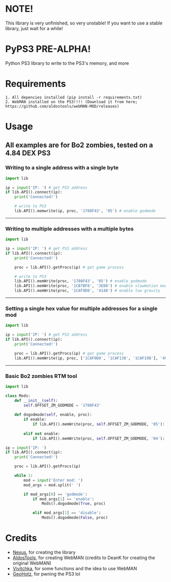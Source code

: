 # **NOTE!**
This library is very unfinished, so very unstable! If you want to use a stable library, just wait for a while!

# PyPS3 PRE-ALPHA!
Python PS3 library to write to the PS3's memory, and more

# Requirements
```
1. All depencies installed (pip install -r requirements.txt)
2. WebMAN installed on the PS3!!!! (Download it from here; https://github.com/aldostools/webMAN-MOD/releases)
```

# Usage
## All examples are for Bo2 zombies, tested on a 4.84 DEX PS3

### Writing to a single address with a single byte
```py
import lib

ip = input('IP: ') # get PS3 address
if lib.API().connect(ip):
    print('Connected!')

    # write to PS3
    lib.API().memwrite(ip, proc, '1780F43', '05') # enable godmode
```

----

### Writing to multiple addresses with a multiple bytes
```py
import lib

ip = input('IP: ') # get PS3 address
if lib.API().connect(ip):
    print('Connected!')

    proc = lib.API().getProcs(ip) # get game process

    # write to PS3
    lib.API().memWrite(proc, '1780F43', '05') # enable godmode
    lib.API().memWrite(proc, '1CB7BF8', '3E80') # enable slowmotion mode
    lib.API().memWrite(proc, '1CAF9D8', '4148') # enable low gravity
```

----

### Setting a single hex value for multiple addresses for a single mod
```py
import lib

ip = input('IP: ') # get PS3 address
if lib.API().connect(ip):
    print('Connected!')

    proc = lib.API().getProcs(ip) # get game process
    lib.API().memWrite(ip, proc, ['1CAF0D8', '1CAF138', '1CAF198'], '49FFFF') # write to the memory
```

----

### Basic Bo2 zombies RTM tool
```py
import lib

class Mods:
    def __init__(self):
        self.OFFSET_ZM_GODMODE = '1780F43'
    
    def dogodmode(self, enable, proc):
        if enable:
            if lib.API().memWrite(proc, self.OFFSET_ZM_GODMODE, '05'): print('Godmode enabled')
        
        elif not enable:
            if lib.API().memWrite(proc, self.OFFSET_ZM_GODMODE, '04'): print('Godmode disabled')

ip = input('IP: ')
if lib.API().connect(ip):
    print('Connected!')

    proc = lib.API().getProcs(ip)

    while 1:
        mod = input('Enter mod: ')
        mod_args = mod.split(' ')

        if mod_args[0] == 'godmode':
            if mod_args[1] == 'enable':
                Mods().dogodmode(True, proc)

            elif mod_args[1] == 'disable':
                Mods().dogodmode(False, proc)
```

# Credits
- [Nexus](https://github.com/Nexuzzzz), for creating the library
- [AldosTools](https://github.com/aldostools), for creating WebMAN (credits to DeanK for creating the original WebMAN)
- [Vivitchka](https://github.com/inthecatsdreams), for some functions and the idea to use WebMAN 
- [GeoHotz](https://github.com/geohot), for pwning the PS3 lol